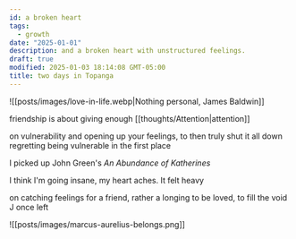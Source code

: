 ```yaml
---
id: a broken heart
tags:
  - growth
date: "2025-01-01"
description: and a broken heart with unstructured feelings.
draft: true
modified: 2025-01-03 18:14:08 GMT-05:00
title: two days in Topanga
---
```


![[posts/images/love-in-life.webp|Nothing personal, James Baldwin]]

friendship is about giving enough [[thoughts/Attention|attention]]

on vulnerability and opening up your feelings, to then truly shut it all down regretting being vulnerable in the first place

I picked up John Green's _An Abundance of Katherines_

I think I'm going insane, my heart aches. It felt heavy

on catching feelings for a friend, rather a longing to be loved, to fill the void J once left

![[posts/images/marcus-aurelius-belongs.png]]